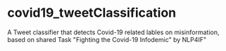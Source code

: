 # covid19_tweetClassification
A Tweet classifier that detects Covid-19 related lables on misinformation, based on shared Task "Fighting the Covid-19 Infodemic" by NLP4IF"
